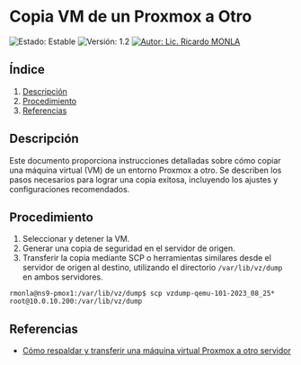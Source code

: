 # Copia VM de un Proxmox a Otro

![Estado: Estable](https://img.shields.io/badge/Estado-Estable-green)
![Versión: 1.2](https://img.shields.io/badge/Versión-1.2-blue)
[![Autor: Lic. Ricardo MONLA](https://img.shields.io/badge/Autor-Lic.%20Ricardo%20MONLA-orange)](mailto:rmonla@gmail.com)

## Índice

1. [Descripción](#descripción)
2. [Procedimiento](#procedimiento)
3. [Referencias](#referencias)

## Descripción

Este documento proporciona instrucciones detalladas sobre cómo copiar una máquina virtual (VM) de un entorno Proxmox a otro. Se describen los pasos necesarios para lograr una copia exitosa, incluyendo los ajustes y configuraciones recomendados. 

## Procedimiento

1. Seleccionar y detener la VM.
2. Generar una copia de seguridad en el servidor de origen.
3. Transferir la copia mediante SCP o herramientas similares desde el servidor de origen al destino, utilizando el directorio `/var/lib/vz/dump` en ambos servidores.
```
rmonla@ns9-pmox1:/var/lib/vz/dump$ scp vzdump-qemu-101-2023_08_25* root@10.0.10.200:/var/lib/vz/dump
```

## Referencias

- [Cómo respaldar y transferir una máquina virtual Proxmox a otro servidor](http://somebooks.es/como-respaldar-y-transferir-una-maquina-virtual-proxmox-a-otro-servidor/)
